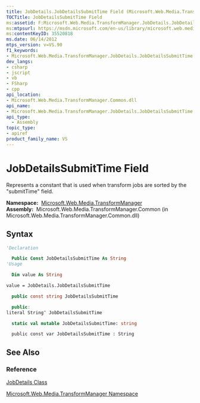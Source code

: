 ```yaml
---
title: JobDetails.JobDetailsSubmitTime Field (Microsoft.Web.Media.TransformManager)
TOCTitle: JobDetailsSubmitTime Field
ms:assetid: F:Microsoft.Web.Media.TransformManager.JobDetails.JobDetailsSubmitTime
ms:mtpsurl: https://msdn.microsoft.com/en-us/library/microsoft.web.media.transformmanager.jobdetails.jobdetailssubmittime(v=VS.90)
ms:contentKeyID: 35520818
ms.date: 06/14/2012
mtps_version: v=VS.90
f1_keywords:
- Microsoft.Web.Media.TransformManager.JobDetails.JobDetailsSubmitTime
dev_langs:
- csharp
- jscript
- vb
- FSharp
- cpp
api_location:
- Microsoft.Web.Media.TransformManager.Common.dll
api_name:
- Microsoft.Web.Media.TransformManager.JobDetails.JobDetailsSubmitTime
api_type:
  - Assembly
topic_type:
- apiref
product_family_name: VS
---
```


# JobDetailsSubmitTime Field

Represents a constant that is used when transform jobs are sorted by the "submitTime" field.

**Namespace:**  [Microsoft.Web.Media.TransformManager](microsoft-web-media-transformmanager-namespace.md)  
**Assembly:**  Microsoft.Web.Media.TransformManager.Common (in Microsoft.Web.Media.TransformManager.Common.dll)

## Syntax

```vb
'Declaration

  Public Const JobDetailsSubmitTime As String
'Usage

  Dim value As String

value = JobDetails.JobDetailsSubmitTime
```

```csharp
  public const string JobDetailsSubmitTime
```

```cpp
  public:
literal String^ JobDetailsSubmitTime
```

``` fsharp
  static val mutable JobDetailsSubmitTime: string
```

```jscript
  public const var JobDetailsSubmitTime : String
```

## See Also

### Reference

[JobDetails Class](jobdetails-class-microsoft-web-media-transformmanager.md)

[Microsoft.Web.Media.TransformManager Namespace](microsoft-web-media-transformmanager-namespace.md)

